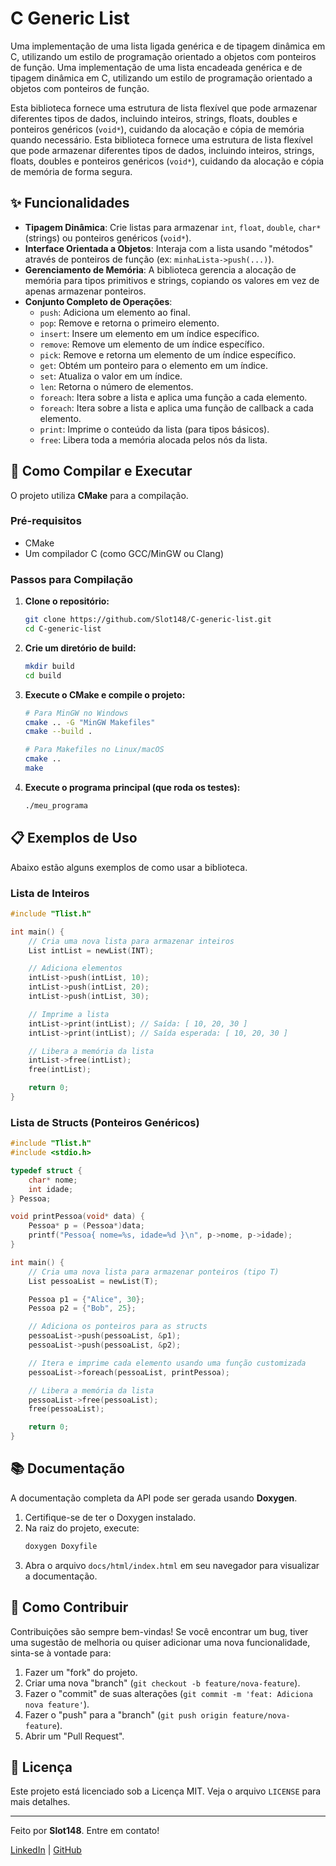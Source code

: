 # C Generic List

Uma implementação de uma lista ligada genérica e de tipagem dinâmica em C, utilizando um estilo de programação orientado a objetos com ponteiros de função.
Uma implementação de uma lista encadeada genérica e de tipagem dinâmica em C, utilizando um estilo de programação orientado a objetos com ponteiros de função.

Esta biblioteca fornece uma estrutura de lista flexível que pode armazenar diferentes tipos de dados, incluindo inteiros, strings, floats, doubles e ponteiros genéricos (`void*`), cuidando da alocação e cópia de memória quando necessário.
Esta biblioteca fornece uma estrutura de lista flexível que pode armazenar diferentes tipos de dados, incluindo inteiros, strings, floats, doubles e ponteiros genéricos (`void*`), cuidando da alocação e cópia de memória de forma segura.

## ✨ Funcionalidades

- **Tipagem Dinâmica**: Crie listas para armazenar `int`, `float`, `double`, `char*` (strings) ou ponteiros genéricos (`void*`).
- **Interface Orientada a Objetos**: Interaja com a lista usando "métodos" através de ponteiros de função (ex: `minhaLista->push(...)`).
- **Gerenciamento de Memória**: A biblioteca gerencia a alocação de memória para tipos primitivos e strings, copiando os valores em vez de apenas armazenar ponteiros.
- **Conjunto Completo de Operações**:
  - `push`: Adiciona um elemento ao final.
  - `pop`: Remove e retorna o primeiro elemento.
  - `insert`: Insere um elemento em um índice específico.
  - `remove`: Remove um elemento de um índice específico.
  - `pick`: Remove e retorna um elemento de um índice específico.
  - `get`: Obtém um ponteiro para o elemento em um índice.
  - `set`: Atualiza o valor em um índice.
  - `len`: Retorna o número de elementos.
  - `foreach`: Itera sobre a lista e aplica uma função a cada elemento.
  - `foreach`: Itera sobre a lista e aplica uma função de callback a cada elemento.
  - `print`: Imprime o conteúdo da lista (para tipos básicos).
  - `free`: Libera toda a memória alocada pelos nós da lista.

## 🚀 Como Compilar e Executar

O projeto utiliza **CMake** para a compilação.

### Pré-requisitos
- CMake
- Um compilador C (como GCC/MinGW ou Clang)

### Passos para Compilação

1.  **Clone o repositório:**
    ```bash
    git clone https://github.com/Slot148/C-generic-list.git
    cd C-generic-list
    ```

2.  **Crie um diretório de build:**
    ```bash
    mkdir build
    cd build
    ```

3.  **Execute o CMake e compile o projeto:**
    ```bash
    # Para MinGW no Windows
    cmake .. -G "MinGW Makefiles"
    cmake --build .

    # Para Makefiles no Linux/macOS
    cmake ..
    make
    ```

4.  **Execute o programa principal (que roda os testes):**
    ```bash
    ./meu_programa
    ```

## 📋 Exemplos de Uso

Abaixo estão alguns exemplos de como usar a biblioteca.

### Lista de Inteiros

```c
#include "Tlist.h"

int main() {
    // Cria uma nova lista para armazenar inteiros
    List intList = newList(INT);

    // Adiciona elementos
    intList->push(intList, 10);
    intList->push(intList, 20);
    intList->push(intList, 30);

    // Imprime a lista
    intList->print(intList); // Saída: [ 10, 20, 30 ]
    intList->print(intList); // Saída esperada: [ 10, 20, 30 ]

    // Libera a memória da lista
    intList->free(intList);
    free(intList);

    return 0;
}
```

### Lista de Structs (Ponteiros Genéricos)

```c
#include "Tlist.h"
#include <stdio.h>

typedef struct {
    char* nome;
    int idade;
} Pessoa;

void printPessoa(void* data) {
    Pessoa* p = (Pessoa*)data;
    printf("Pessoa{ nome=%s, idade=%d }\n", p->nome, p->idade);
}

int main() {
    // Cria uma nova lista para armazenar ponteiros (tipo T)
    List pessoaList = newList(T);

    Pessoa p1 = {"Alice", 30};
    Pessoa p2 = {"Bob", 25};

    // Adiciona os ponteiros para as structs
    pessoaList->push(pessoaList, &p1);
    pessoaList->push(pessoaList, &p2);

    // Itera e imprime cada elemento usando uma função customizada
    pessoaList->foreach(pessoaList, printPessoa);

    // Libera a memória da lista
    pessoaList->free(pessoaList);
    free(pessoaList);

    return 0;
}
```

## 📚 Documentação

A documentação completa da API pode ser gerada usando **Doxygen**.

1.  Certifique-se de ter o Doxygen instalado.
2.  Na raiz do projeto, execute:
    ```bash
    doxygen Doxyfile
    ```
3.  Abra o arquivo `docs/html/index.html` em seu navegador para visualizar a documentação.

## 🤝 Como Contribuir

Contribuições são sempre bem-vindas! Se você encontrar um bug, tiver uma sugestão de melhoria ou quiser adicionar uma nova funcionalidade, sinta-se à vontade para:

1.  Fazer um "fork" do projeto.
2.  Criar uma nova "branch" (`git checkout -b feature/nova-feature`).
3.  Fazer o "commit" de suas alterações (`git commit -m 'feat: Adiciona nova feature'`).
4.  Fazer o "push" para a "branch" (`git push origin feature/nova-feature`).
5.  Abrir um "Pull Request".

## 📜 Licença

Este projeto está licenciado sob a Licença MIT. Veja o arquivo `LICENSE` para mais detalhes.

---

Feito por **Slot148**. Entre em contato!

[LinkedIn](https://www.linkedin.com/in/nicolas-anderson-34b082302/) | [GitHub](https://github.com/Slot148)
